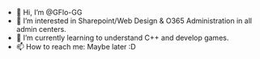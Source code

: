 - 👋 Hi, I’m @GFlo-GG
- 👀 I’m interested in Sharepoint/Web Design & O365 Administration in all admin centers. 
- 🌱 I’m currently learning to understand C++ and develop games.
- 📫 How to reach me: Maybe later :D

<!---
B0XB0XB0X/B0XB0XB0X is a ✨ special ✨ repository because its `README.md` (this file) appears on your GitHub profile.
You can click the Preview link to take a look at your changes.
--->

